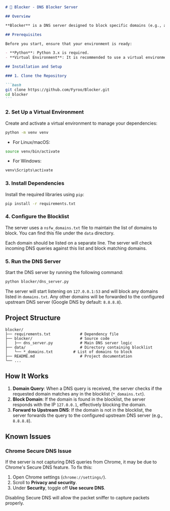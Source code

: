 ````markdown

# 🛑 Blocker - DNS Blocker Server

## Overview

**Blocker** is a DNS server designed to block specific domains (e.g., ads, malware, adult content) by redirecting them to a local address (e.g., `127.0.0.1`). The server allows you to maintain a custom blocklist and provides fallback resolution via upstream DNS servers like Google DNS when the domain is not blocked. This is particularly useful for network filtering, parental control, and privacy enhancement.

## Prerequisites

Before you start, ensure that your environment is ready:

- **Python**: Python 3.x is required.
- **Virtual Environment**: It is recommended to use a virtual environment for dependency management.

## Installation and Setup

### 1. Clone the Repository

```bash
git clone https://github.com/Fyroo/Blocker.git
cd blocker
```

````

### 2. Set Up a Virtual Environment

Create and activate a virtual environment to manage your dependencies:

```bash
python -m venv venv
```

- For Linux/macOS:

```bash
source venv/bin/activate
```

- For Windows:

```bash
venv\Scripts\activate
```

### 3. Install Dependencies

Install the required libraries using `pip`:

```bash
pip install -r requirements.txt
```

### 4. Configure the Blocklist

The server uses a `nsfw_domains.txt` file to maintain the list of domains to block. You can find this file under the `data` directory.

Each domain should be listed on a separate line. The server will check incoming DNS queries against this list and block matching domains.

### 5. Run the DNS Server

Start the DNS server by running the following command:

```bash
python blocker/dns_server.py
```

The server will start listening on `127.0.0.1:53` and will block any domains listed in `domains.txt`. Any other domains will be forwarded to the configured upstream DNS server (Google DNS by default: `8.8.8.8`).

## Project Structure

```
blocker/
├── requirements.txt             # Dependency file
├── blocker/                     # Source code
│   ├── dns_server.py            # Main DNS server logic
├── data/                        # Directory containing blocklist
│   └── *_domains.txt         # List of domains to block
├── README.md                    # Project documentation
└── ...
```

## How It Works

1. **Domain Query**: When a DNS query is received, the server checks if the requested domain matches any in the blocklist (`*_domains.txt`).
2. **Block Domain**: If the domain is found in the blocklist, the server responds with the IP `127.0.0.1`, effectively blocking the domain.
3. **Forward to Upstream DNS**: If the domain is not in the blocklist, the server forwards the query to the configured upstream DNS server (e.g., `8.8.8.8`).

## Known Issues

### **Chrome Secure DNS Issue**

If the server is not capturing DNS queries from Chrome, it may be due to Chrome's Secure DNS feature. To fix this:

1. Open Chrome settings (`chrome://settings/`).
2. Scroll to **Privacy and security**.
3. Under **Security**, toggle off **Use secure DNS**.

Disabling Secure DNS will allow the packet sniffer to capture packets properly.
````
